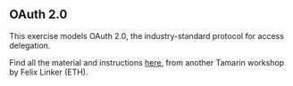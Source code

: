 ## OAuth 2.0

This exercise models OAuth 2.0, the industry-standard protocol for access delegation.

Find all the material and instructions [here](https://github.com/felixlinker/tamarin-workshop/tree/main/ex3), from another Tamarin workshop by Felix Linker (ETH). 